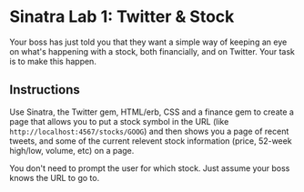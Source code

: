 # Sinatra Lab 1: Twitter & Stock

Your boss has just told you that they want a simple way of keeping an eye on what's happening with a stock, both financially, and on Twitter. Your task is to make this happen. 

## Instructions

Use Sinatra, the Twitter gem, HTML/erb, CSS and a finance gem to create a page that allows you to put a stock symbol in the URL (like `http://localhost:4567/stocks/GOOG`) and then shows you a page of recent tweets, and some of the current relevent stock information (price, 52-week high/low, volume, etc) on a page. 

You don't need to prompt the user for which stock. Just assume your boss knows the URL to go to. 
